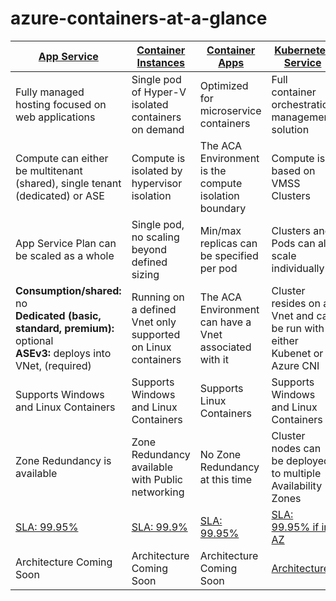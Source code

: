 # azure-containers-at-a-glance

| [App Service](appservice.md) | [Container Instances](containerinstances.md)  | [Container Apps](containerapps.md) | [Kubernetes Service](aks.md) | 
| --- | --- | --- | --- |
| Fully managed hosting focused on web applications | Single pod of Hyper-V isolated containers on demand |Optimized for microservice containers | Full container orchestration management solution |
| Compute can either be multitenant (shared), single tenant (dedicated) or ASE | Compute is isolated by hypervisor isolation | The ACA Environment is the compute isolation boundary | Compute is based on VMSS Clusters |
| App Service Plan can be scaled as a whole | Single pod, no scaling beyond defined sizing | Min/max replicas can be specified per pod | Clusters and Pods can all scale individually |
| **Consumption/shared:** no</br>**Dedicated (basic, standard, premium):** optional</br>**ASEv3:** deploys into VNet, (required) | Running on a defined Vnet only supported on Linux containers | The ACA Environment can have a Vnet associated with it | Cluster resides on a Vnet and can be run with either Kubenet or Azure CNI |
| Supports Windows and Linux Containers | Supports Windows and Linux Containers | Supports Linux Containers | Supports Windows and Linux Containers | 
| Zone Redundancy is available | Zone Redundancy available with Public networking | No Zone Redundancy at this time | Cluster nodes can be deployed to multiple Availability Zones |
| [SLA: 99.95%](https://azure.microsoft.com/en-us/support/legal/sla/app-service/v1_5/) | [SLA: 99.9%](https://azure.microsoft.com/en-us/support/legal/sla/container-instances/v1_0/) | [SLA: 99.95%](https://azure.microsoft.com/en-us/support/legal/sla/container-apps/v1_0/) | [SLA: 99.95% if in AZ](https://azure.microsoft.com/en-us/support/legal/sla/kubernetes-service/v1_1/) |  
| Architecture Coming Soon | Architecture Coming Soon | Architecture Coming Soon | [Architecture](https://github.com/Azure/AKS-Landing-Zone-Accelerator/tree/main/Scenarios/AKS-Secure-Baseline-PrivateCluster) | 
